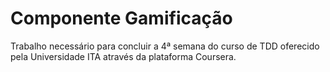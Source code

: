 # Componente Gamificação
Trabalho necessário para concluir a 4ª semana do curso de TDD oferecido pela Universidade ITA através da plataforma Coursera.
